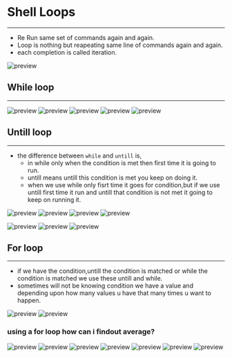 # Shell Loops
------------------------------------------------------------------------------
* Re Run same set of commands again and again.
* Loop is nothing but reapeating same line of commands again and again.
* each completion is called iteration.

![preview](./images/shell76.png)
## While loop
------------------------------
![preview](./images/shell77.png)
![preview](./images/shell78.png)
![preview](./images/shell79.png)
![preview](./images/shell80.png)
![preview](./images/shell81.png)

## Untill loop
-----------------------------------------------------------
* the difference between `while` and `untill` is,
  * in while only when the condition is met then first time it is going to run.
  * untill means untill this condition is met you keep on doing it.
  * when we use while only fisrt time it goes for condition,but if we use untill first time it run and untill that condition is not met it going to keep on running it.
  
![preview](./images/shell82.png)
![preview](./images/shell83.png)
![preview](./images/shell84.png)
![preview](./images/shell85.png)

![preview](./images/shell86.png)
![preview](./images/shell87.png)
![preview](./images/shell88.png)

## For loop
------------------------------------------------------------
* if we have the condition,untill the condition is matched or while the condition is matched we use these untill and while.
* sometimes will not be knowing condition we have a value and depending upon how many values u have that many times u want to happen.

![preview](./images/shell89.png)
![preview](./images/shell90.png)

### using  a for loop how can i findout average?
![preview](./images/shell91.png)
![preview](./images/shell92.png)
![preview](./images/shell93.png)
![preview](./images/shell94.png)
![preview](./images/shell95.png)
![preview](./images/shell96.png)
![preview](./images/shell97.png)

